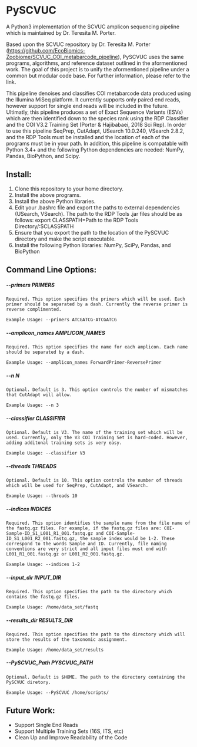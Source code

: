 # PySCVUC
A Python3 implementation of the SCVUC amplicon sequencing pipeline which is maintained by Dr. Teresita M. Porter.

Based upon the SCVUC repository by Dr. Teresita M. Porter (https://github.com/EcoBiomics-Zoobiome/SCVUC_COI_metabarcode_pipeline), PySCVUC uses the same programs, algorithms, and reference dataset outlined in the aformentioned work. The goal of this project is to unify the aformentioned pipeline under a common but modular code base. For further information, please refer to the link.

This pipeline denoises and classifies COI metabarcode data produced using the Illumina MiSeq platform. It currently supports only paired end reads, however support for single end reads will be included in the future. Ultimatly, this pipeline produces a set of Exact Sequence Variants (ESVs) which are then identified down to the species rank using the RDP Classifier and the COI V3.2 Training Set (Porter & Hajibabaei, 2018 Sci Rep). In order to use this pipeline SeqPrep, CutAdapt, USearch 10.0.240, VSearch 2.8.2, and the RDP Tools must be installed and the location of each of the programs must be in your path. In addition, this pipeline is compatable with Python 3.4+ and the following Python dependencies are needed: NumPy, Pandas, BioPython, and Scipy. 

## Install:
1) Clone this repository to your home directory.
2) Install the above programs.
3) Install the above Python libraries.
4) Edit your .bashrc file and export the paths to external dependencies (USearch, VSearch). The path to the RDP Tools .jar files should be as follows: export CLASSPATH=Path to the RDP Tools Directory/:$CLASSPATH
5) Ensure that you export the path to the location of the PySCVUC directory and make the script executable.
6) Install the following Python libraries: NumPy, SciPy, Pandas, and BioPython

## Command Line Options: 
##### --primers PRIMERS

````Required. This option specifies the primers which will be used. Each primer should be separated by a dash. Currently the reverse primer is reverse complimented.````

````Example Usage: --primers ATCGATCG-ATCGATCG````

##### --amplicon_names AMPLICON_NAMES

````Required. This option specifies the name for each amplicon. Each name should be separated by a dash.````

````Example Usage: --amplicon_names ForwardPrimer-ReversePrimer````

##### --n N

````Optional. Default is 3. This option controls the number of mismatches that CutAdapt will allow.````

````Example Usage: --n 3````

##### --classifier CLASSIFIER

````Optional. Default is V3. The name of the training set which will be used. Currently, only the V3 COI Training Set is hard-coded. However, adding additonal training sets is very easy.````

````Example Usage: --classifier V3````

##### --threads THREADS

````Optional. Default is 10. This option controls the number of threads which will be used for SeqPrep, CutAdapt, and VSearch.````

````Example Usage: --threads 10````

##### --indices INDICES

````Required. This option identifies the sample name from the file name of the fastq.gz files. For example, if the fastq.gz files are: COI-Sample-ID_S1_L001_R1_001.fastq.gz and COI-Sample-ID_S1_L001_R2_001.fastq.gz, the sample index would be 1-2. These correspond to the words Sample and ID. Currently, file naming conventions are very strict and all input files must end with L001_R1_001.fastq.gz or L001_R2_001.fastq.gz.````

````Example Usage: --indices 1-2````

##### --input_dir INPUT_DIR

````Required. This option specifies the path to the directory which contains the fastq.gz files.````

````Example Usage: /home/data_set/fastq````

##### --results_dir RESULTS_DIR

````Required. This option specifies the path to the directory which will store the results of the taxonomic assignment.````

````Example Usage: /home/data_set/results````

##### --PySCVUC_Path PYSCVUC_PATH

````Optional. Default is $HOME. The path to the directory containing the PySCVUC diretory.````
                        
````Example Usage: --PySCVUC /home/scripts/````

## Future Work:

- Support Single End Reads
- Support Multiple Training Sets (16S, ITS, etc)
- Clean Up and Improve Readability of the Code
